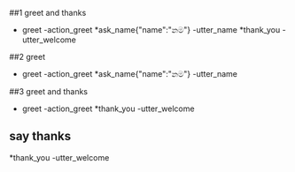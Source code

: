 ##1 greet and thanks
* greet
 -action_greet
*ask_name{"name":"නම"}
 -utter_name
*thank_you
 -utter_welcome

##2 greet
* greet
 -action_greet
*ask_name{"name":"නම"}
 -utter_name

 ##3 greet and thanks
 * greet
 -action_greet
*thank_you
 -utter_welcome

 ## say thanks
 *thank_you
 -utter_welcome
